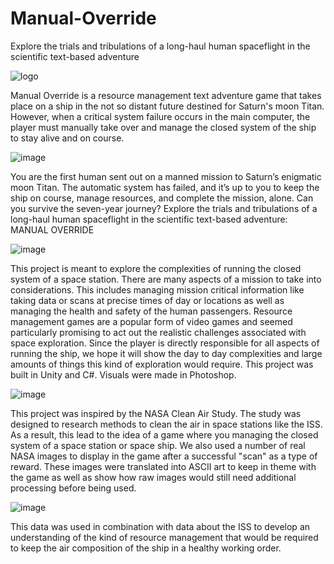 # Manual-Override
Explore the trials and tribulations of a long-haul human spaceflight in the scientific text-based adventure

![logo](https://user-images.githubusercontent.com/22159116/137419163-e620e69f-1e75-497f-94ef-7309d81c745c.jpg)

Manual Override is a resource management text adventure game that takes place on a ship in the not so distant future destined for Saturn's moon Titan. However, when a critical system failure occurs in the main computer, the player must manually take over and manage the closed system of the ship to stay alive and on course.

![image](https://user-images.githubusercontent.com/22159116/137419296-e2288cbb-9a5b-4dfc-8eda-2ff3221178bf.png)

You are the first human sent out on a manned mission to Saturn’s enigmatic moon Titan. The automatic system has failed, and it’s up to you to keep the ship on course, manage resources, and complete the mission, alone. Can you survive the seven-year journey? Explore the trials and tribulations of a long-haul human spaceflight in the scientific text-based adventure: MANUAL OVERRIDE 

![image](https://user-images.githubusercontent.com/22159116/137419320-a21a6666-a510-41e2-bd9f-c97a1e70f5c1.png)

This project is meant to explore the complexities of running the closed system of a space station. There are many aspects of a mission to take into considerations. This includes managing mission critical information like taking data or scans at precise times of day or locations as well as managing the health and safety of the human passengers. Resource management games are a popular form of video games and seemed particularly promising to act out the realistic challenges associated with space exploration. Since the player is directly responsible for all aspects of running the ship, we hope it will show the day to day complexities and large amounts of things this kind of exploration would require.
This project was built in Unity and C#. Visuals were made in Photoshop.

![image](https://user-images.githubusercontent.com/22159116/137419363-c24b33ae-6d4a-431d-9fda-70f71f8ff6df.png)

This project was inspired by the NASA Clean Air Study. The study was designed to research methods to clean the air in space stations like the ISS. As a result, this lead to the idea of a game where you managing the closed system of a space station or space ship. We also used a number of real NASA images to display in the game after a successful "scan" as a type of reward. These images were translated into ASCII art to keep in theme with the game as well as show how raw images would still need additional processing before being used.

![image](https://user-images.githubusercontent.com/22159116/137419345-5e5b3ac7-8a28-403e-8b1a-dc5b40da2709.png)

This data was used in combination with data about the ISS to develop an understanding of the kind of resource management that would be required to keep the air composition of the ship in a healthy working order.
